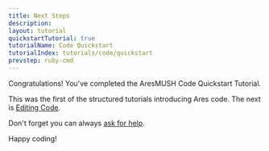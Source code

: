```yaml
---
title: Next Steps
description: 
layout: tutorial
quickstartTutorial: true
tutorialName: Code Quickstart
tutorialIndex: tutorials/code/quickstart
prevstep: ruby-cmd
---
```


Congratulations!  You've completed the AresMUSH Code Quickstart Tutorial.  

This was the first of the structured tutorials introducing Ares code.  The next is [Editing Code](/tutorials/code/edit-code).

Don't forget you can always [ask for help](/feedback.html). 

Happy coding!
